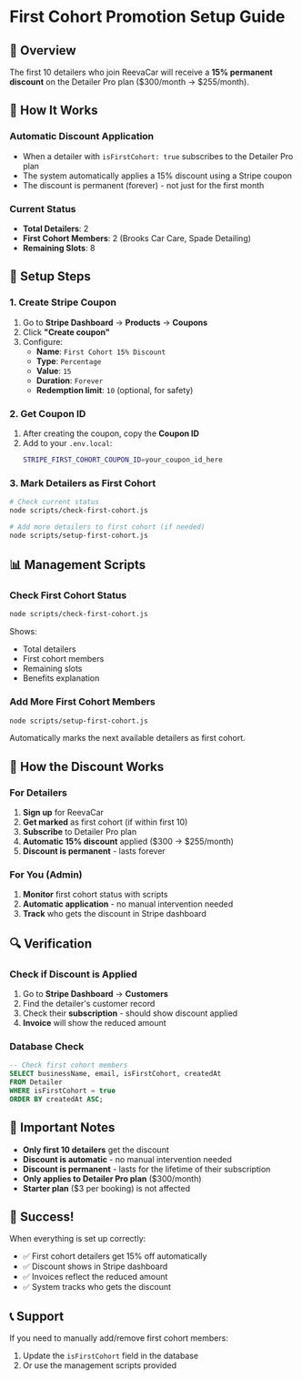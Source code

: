 # First Cohort Promotion Setup Guide

## 🎯 Overview

The first 10 detailers who join ReevaCar will receive a **15% permanent discount** on the Detailer Pro plan ($300/month → $255/month).

## 🚀 How It Works

### Automatic Discount Application
- When a detailer with `isFirstCohort: true` subscribes to the Detailer Pro plan
- The system automatically applies a 15% discount using a Stripe coupon
- The discount is permanent (forever) - not just for the first month

### Current Status
- **Total Detailers**: 2
- **First Cohort Members**: 2 (Brooks Car Care, Spade Detailing)
- **Remaining Slots**: 8

## 🔧 Setup Steps

### 1. Create Stripe Coupon
1. Go to **Stripe Dashboard** → **Products** → **Coupons**
2. Click **"Create coupon"**
3. Configure:
   - **Name**: `First Cohort 15% Discount`
   - **Type**: `Percentage`
   - **Value**: `15`
   - **Duration**: `Forever`
   - **Redemption limit**: `10` (optional, for safety)

### 2. Get Coupon ID
1. After creating the coupon, copy the **Coupon ID**
2. Add to your `.env.local`:
   ```bash
   STRIPE_FIRST_COHORT_COUPON_ID=your_coupon_id_here
   ```

### 3. Mark Detailers as First Cohort
```bash
# Check current status
node scripts/check-first-cohort.js

# Add more detailers to first cohort (if needed)
node scripts/setup-first-cohort.js
```

## 📊 Management Scripts

### Check First Cohort Status
```bash
node scripts/check-first-cohort.js
```
Shows:
- Total detailers
- First cohort members
- Remaining slots
- Benefits explanation

### Add More First Cohort Members
```bash
node scripts/setup-first-cohort.js
```
Automatically marks the next available detailers as first cohort.

## 🎯 How the Discount Works

### For Detailers
1. **Sign up** for ReevaCar
2. **Get marked** as first cohort (if within first 10)
3. **Subscribe** to Detailer Pro plan
4. **Automatic 15% discount** applied ($300 → $255/month)
5. **Discount is permanent** - lasts forever

### For You (Admin)
1. **Monitor** first cohort status with scripts
2. **Automatic application** - no manual intervention needed
3. **Track** who gets the discount in Stripe dashboard

## 🔍 Verification

### Check if Discount is Applied
1. Go to **Stripe Dashboard** → **Customers**
2. Find the detailer's customer record
3. Check their **subscription** - should show discount applied
4. **Invoice** will show the reduced amount

### Database Check
```sql
-- Check first cohort members
SELECT businessName, email, isFirstCohort, createdAt 
FROM Detailer 
WHERE isFirstCohort = true 
ORDER BY createdAt ASC;
```

## 🚨 Important Notes

- **Only first 10 detailers** get the discount
- **Discount is automatic** - no manual intervention needed
- **Discount is permanent** - lasts for the lifetime of their subscription
- **Only applies to Detailer Pro plan** ($300/month)
- **Starter plan** ($3 per booking) is not affected

## 🎉 Success!

When everything is set up correctly:
- ✅ First cohort detailers get 15% off automatically
- ✅ Discount shows in Stripe dashboard
- ✅ Invoices reflect the reduced amount
- ✅ System tracks who gets the discount

## 📞 Support

If you need to manually add/remove first cohort members:
1. Update the `isFirstCohort` field in the database
2. Or use the management scripts provided
